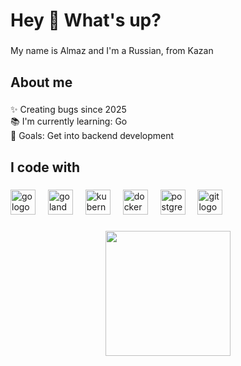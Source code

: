 <h1 align="left">Hey 👋 What's up?</h1>

###

<p align="left">My name is Almaz and I'm a Russian, from Kazan</p>

###

<h2 align="left">About me</h2>

###

<p align="left">✨ Creating bugs since 2025<br>📚 I'm currently learning: Go<br>🎯 Goals: Get into backend development</p>

###

<h2 align="left">I code with</h2>

###

<div align="left">
  <img src="https://cdn.jsdelivr.net/gh/devicons/devicon/icons/go/go-original.svg" height="40" alt="go logo"  />
  <img width="12" />
  <img src="https://cdn.jsdelivr.net/gh/devicons/devicon/icons/goland/goland-original.svg" height="40" alt="goland logo"  />
  <img width="12" />
  <img src="https://cdn.jsdelivr.net/gh/devicons/devicon/icons/kubernetes/kubernetes-plain.svg" height="40" alt="kubernetes logo"  />
  <img width="12" />
  <img src="https://cdn.jsdelivr.net/gh/devicons/devicon/icons/docker/docker-original.svg" height="40" alt="docker logo"  />
  <img width="12" />
  <img src="https://cdn.jsdelivr.net/gh/devicons/devicon/icons/postgresql/postgresql-original.svg" height="40" alt="postgresql logo"  />
  <img width="12" />
  <img src="https://cdn.jsdelivr.net/gh/devicons/devicon/icons/git/git-original.svg" height="40" alt="git logo"  />
</div>

###

<div align="center">
  <img height="200" src="https://media.tenor.com/8qPT5HbAFxsAAAAi/pizza-roblox-studio.gif"  />
</div>

###
